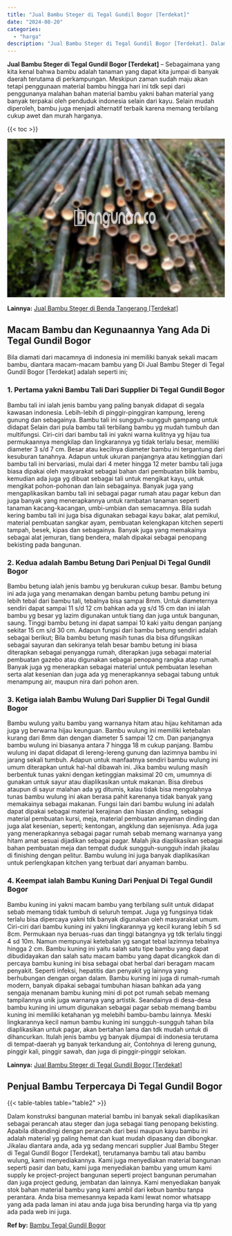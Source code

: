 ```yaml
---
title: "Jual Bambu Steger di Tegal Gundil Bogor [Terdekat]"
date: "2024-08-20"
categories: 
  - "harga"
description: "Jual Bambu Steger di Tegal Gundil Bogor [Terdekat]. Dalam konstruksi bangunan material bambu ini banyak sekali diaplikasikan sebagai perancah atau steger dan..."
---
```


**Jual Bambu Steger di Tegal Gundil Bogor \[Terdekat\]** – Sebagaimana yang kita kenal bahwa bambu adalah tanaman yang dapat kita jumpai di banyak daerah terutama di perkampungan. Meskipun zaman sudah maju akan tetapi penggunaan material bambu hingga hari ini tdk sepi dari penggunanya malahan bahan material bambu yakni bahan material yang banyak terpakai oleh penduduk indonesia selain dari kayu. Selain mudah diperoleh, bambu juga menjadi alternatif terbaik karena memang terbilang cukup awet dan murah harganya.

{{< toc >}}

![Jual Bambu Steger di Tegal Gundil Bogor [Terdekat]](/images/jual-bambu-tali-04.png)

**Lainnya:** [Jual Bambu Steger di Benda Tangerang \[Terdekat\]](https://bambu.bangunan.co/jual-bambu-steger-di-benda-tangerang-terdekat/)

## Macam Bambu dan Kegunaannya Yang Ada Di Tegal Gundil Bogor

Bila diamati dari macamnya di indonesia ini memiliki banyak sekali macam bambu, diantara macam-macam bambu yang Di Jual Bambu Steger di Tegal Gundil Bogor \[Terdekat\] adalah seperti ini;

### 1\. Pertama yakni Bambu Tali Dari Supplier Di Tegal Gundil Bogor

Bambu tali ini ialah jenis bambu yang paling banyak didapat di segala kawasan indonesia. Lebih-lebih di pinggir-pinggiran kampung, lereng gunung dan sebagainya. Bambu tali ini sungguh-sungguh gampang untuk didapat Selain dari pula bambu tali terbilang bambu yg mudah tumbuh dan multifungsi. Ciri-ciri dari bambu tali ini yakni warna kulitnya yg hijau tua permukaannya mengkilap dan lingkarannya yg tidak terlalu besar, memiliki diameter 3 s/d 7 cm. Besar atau kecilnya diameter bambu ini tergantung dari kesuburan tanahnya. Adapun untuk ukuran panjangnya atau ketinggian dari bambu tali ini bervariasi, mulai dari 4 meter hingga 12 meter bambu tali juga biasa dipakai oleh masyarakat sebagai bahan dari pembuatan bilik bambu, kemudian ada juga yg dibuat sebagai tali untuk mengikat kayu, untuk mengikat pohon-pohonan dan lain sebagainya. Banyak juga yang mengaplikasikan bambu tali ini sebagai pagar rumah atau pagar kebun dan juga banyak yang menerapkannya untuk rambatan tanaman seperti tanaman kacang-kacangan, umbi-umbian dan semacamnya. Bila sudah kering bambu tali ini juga bisa digunakan sebagai kayu bakar, alat pemikul, material pembuatan sangkar ayam, pembuatan kelengkapan kitchen seperti tampah, besek, kipas dan sebagainya. Banyak juga yang memakainya sebagai alat jemuran, tiang bendera, malah dipakai sebagai penopang bekisting pada bangunan.

### 2\. Kedua adalah Bambu Betung Dari Penjual Di Tegal Gundil Bogor

Bambu betung ialah jenis bambu yg berukuran cukup besar. Bambu betung ini ada juga yang menamakan dengan bambu petung bambu petung ini lebih tebal dari bambu tali, tebalnya bisa sampai 8mm. Untuk diameternya sendiri dapat sampai 11 s/d 12 cm bahkan ada yg s/d 15 cm dan ini ialah bambu yg besar yg lazim digunakan untuk tiang dan juga untuk bangunan, saung. Tinggi bambu betung ini dapat sampai 10 kaki yaitu dengan panjang sekitar 15 cm s/d 30 cm. Adapun fungsi dari bambu betung sendiri adalah sebagai berikut; Bila bambu betung masih tunas dia bisa difungsikan sebagai sayuran dan sekiranya telah besar bambu betung ini biasa diterapkan sebagai penyangga rumah, diterapkan juga sebagai material pembuatan gazebo atau digunakan sebagai penopang rangka atap rumah. Banyak juga yg menerapkan sebagai material untuk pembuatan lesehan serta alat kesenian dan juga ada yg menerapkannya sebagai tabung untuk menampung air, maupun nira dari pohon aren.

### 3\. Ketiga ialah Bambu Wulung Dari Supplier Di Tegal Gundil Bogor

Bambu wulung yaitu bambu yang warnanya hitam atau hijau kehitaman ada juga yg berwarna hijau keunguan. Bambu wulung ini memiliki ketebalan kurang dari 8mm dan dengan diameter 5 sampai 12 cm. Dan panjangnya bambu wulung ini biasanya antara 7 hingga 18 m cukup panjang. Bambu wulung ini dapat didapat di lereng-lereng gunung dan lazimnya bambu ini jarang sekali tumbuh. Adapun untuk manfaatnya sendiri bambu wulung ini umum diterapkan untuk hal-hal dibawah ini. Jika bambu wulung masih berbentuk tunas yakni dengan ketinggian maksimal 20 cm, umumnya di gunakan untuk sayur atau diaplikasikan untuk makanan. Bisa direbus ataupun di sayur malahan ada yg ditumis, kalau tidak bisa mengolahnya tunas bambu wulung ini akan berasa pahit karenanya tidak banyak yang memakainya sebagai makanan. Fungsi lain dari bambu wulung ini adalah dapat dipakai sebagai material kerajinan dan hiasan dinding, sebagai material pembuatan kursi, meja, material pembuatan anyaman dinding dan juga alat kesenian, seperti; kentongan, angklung dan sejenisnya. Ada juga yang menerapkannya sebagai pagar rumah sebab memang warnanya yang hitam amat sesuai dijadikan sebagai pagar. Malah jika diaplikasikan sebagai bahan pembuatan meja dan tempat duduk sungguh-sungguh indah jikalau di finishing dengan pelitur. Bambu wulung ini juga banyak diaplikasikan untuk perlengkapan kitchen yang terbuat dari anyaman bambu.

### 4\. Keempat ialah Bambu Kuning Dari Penjual Di Tegal Gundil Bogor

Bambu kuning ini yakni macam bambu yang terbilang sulit untuk didapat sebab memang tidak tumbuh di seluruh tempat. Juga yg fungsinya tidak terlalu bisa dipercaya yakni tdk banyak digunakan oleh masyarakat umum. Ciri-ciri dari bambu kuning ini yakni lingkarannya yg kecil kurang lebih 5 sd 8cm. Permukaan nya beruas-ruas dan tinggi batangnya yg tdk terlalu tinggi 4 sd 10m. Namun mempunyai ketebalan yg sangat tebal lazimnya tebalnya hingga 2 cm. Bambu kuning ini yaitu salah satu tipe bambu yang dapat dibudidayakan dan salah satu macam bambu yang dapat dicangkok dan di percaya bambu kuning ini bisa sebagai obat herbal dari beragam macam penyakit. Seperti infeksi, hepatitis dan penyakit yg lainnya yang berhubungan dengan organ dalam. Bambu kuning ini juga di rumah-rumah modern, banyak dipakai sebagai tumbuhan hiasan bahkan ada yang sengaja menanam bambu kuning mini di pot pot rumah sebab memang tampilannya unik juga warnanya yang artistik. Seandainya di desa-desa bambu kuning ini umum digunakan sebagai pagar sebab memang bambu kuning ini memiliki ketahanan yg melebihi bambu-bambu lainnya. Meski lingkarannya kecil namun bambu kuning ini sungguh-sungguh tahan bila diaplikasikan untuk pagar, akan bertahan lama dan tdk mudah untuk di dihancurkan. Itulah jenis bambu yg banyak dijumpai di indonesia terutama di tempat-daerah yg banyak terkandung air, Contohnya di lereng gunung, pinggir kali, pinggir sawah, dan juga di pinggir-pinggir selokan.

**Lainnya:** [Jual Bambu Steger di Tegal Gundil Bogor \[Terdekat\]](https://bambu.bangunan.co/jual-bambu-steger-di-tegal-gundil-bogor-terdekat/)

## Penjual Bambu Terpercaya Di Tegal Gundil Bogor

{{< table-tables table="table2" >}}

Dalam konstruksi bangunan material bambu ini banyak sekali diaplikasikan sebagai perancah atau steger dan juga sebagai tiang penopang bekisting. Apabila dibandingi dengan perancah dari besi maupun kayu bambu ini adalah material yg paling hemat dan kuat mudah dipasang dan dibongkar. Jikalau diantara anda, ada yg sedang mencari supplier Jual Bambu Steger di Tegal Gundil Bogor \[Terdekat\], terutamanya bambu tali atau bambu wulung, kami menyediakannya. Kami juga menyediakan material bangunan seperti pasir dan batu, kami juga menyediakan bambu yang umum kami supply ke project-project bangunan seperti project bangunan perumahan dan juga project gedung, jembatan dan lainnya. Kami menyediakan banyak stok bahan material bambu yang kami ambil dari kebun bambu tanpa perantara. Anda bisa memesannya kepada kami lewat nomor whatsapp yang ada pada laman ini atau anda juga bisa berunding harga via tlp yang ada pada web ini juga.

**Ref by:** [Bambu Tegal Gundil Bogor](https://id.wikipedia.org/wiki/Bambu)
